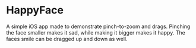 HappyFace
=========

A simple iOS app made to demonstrate pinch-to-zoom and drags.
Pinching the face smaller makes it sad, while making it bigger makes it happy.
The faces smile can be dragged up and down as well.
